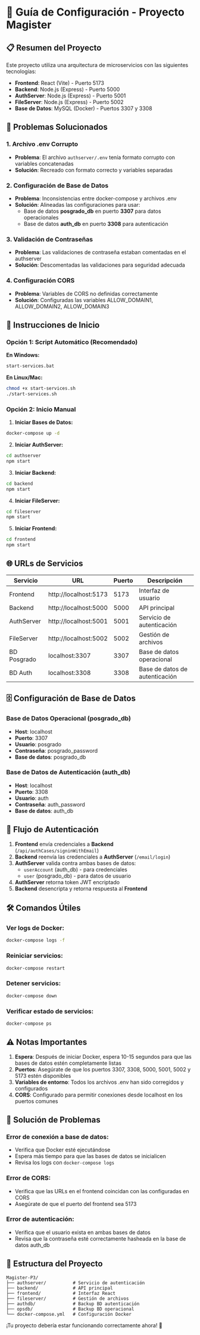 # 🚀 Guía de Configuración - Proyecto Magister

## 📋 Resumen del Proyecto

Este proyecto utiliza una arquitectura de microservicios con las siguientes tecnologías:
- **Frontend**: React (Vite) - Puerto 5173
- **Backend**: Node.js (Express) - Puerto 5000
- **AuthServer**: Node.js (Express) - Puerto 5001
- **FileServer**: Node.js (Express) - Puerto 5002
- **Base de Datos**: MySQL (Docker) - Puertos 3307 y 3308

## 🔧 Problemas Solucionados

### 1. Archivo .env Corrupto
- **Problema**: El archivo `authserver/.env` tenía formato corrupto con variables concatenadas
- **Solución**: Recreado con formato correcto y variables separadas

### 2. Configuración de Base de Datos
- **Problema**: Inconsistencias entre docker-compose y archivos .env
- **Solución**: Alineadas las configuraciones para usar:
  - Base de datos **posgrado_db** en puerto **3307** para datos operacionales
  - Base de datos **auth_db** en puerto **3308** para autenticación

### 3. Validación de Contraseñas
- **Problema**: Las validaciones de contraseña estaban comentadas en el authserver
- **Solución**: Descomentadas las validaciones para seguridad adecuada

### 4. Configuración CORS
- **Problema**: Variables de CORS no definidas correctamente
- **Solución**: Configuradas las variables ALLOW_DOMAIN1, ALLOW_DOMAIN2, ALLOW_DOMAIN3

## 🚀 Instrucciones de Inicio

### Opción 1: Script Automático (Recomendado)

**En Windows:**
```bash
start-services.bat
```

**En Linux/Mac:**
```bash
chmod +x start-services.sh
./start-services.sh
```

### Opción 2: Inicio Manual

1. **Iniciar Bases de Datos:**
```bash
docker-compose up -d
```

2. **Iniciar AuthServer:**
```bash
cd authserver
npm start
```

3. **Iniciar Backend:**
```bash
cd backend
npm start
```

4. **Iniciar FileServer:**
```bash
cd fileserver
npm start
```

5. **Iniciar Frontend:**
```bash
cd frontend
npm start
```

## 🌐 URLs de Servicios

| Servicio | URL | Puerto | Descripción |
|----------|-----|--------|-------------|
| Frontend | http://localhost:5173 | 5173 | Interfaz de usuario |
| Backend | http://localhost:5000 | 5000 | API principal |
| AuthServer | http://localhost:5001 | 5001 | Servicio de autenticación |
| FileServer | http://localhost:5002 | 5002 | Gestión de archivos |
| BD Posgrado | localhost:3307 | 3307 | Base de datos operacional |
| BD Auth | localhost:3308 | 3308 | Base de datos de autenticación |

## 🗄️ Configuración de Base de Datos

### Base de Datos Operacional (posgrado_db)
- **Host**: localhost
- **Puerto**: 3307
- **Usuario**: posgrado
- **Contraseña**: posgrado_password
- **Base de datos**: posgrado_db

### Base de Datos de Autenticación (auth_db)
- **Host**: localhost
- **Puerto**: 3308
- **Usuario**: auth
- **Contraseña**: auth_password
- **Base de datos**: auth_db

## 🔐 Flujo de Autenticación

1. **Frontend** envía credenciales a **Backend** (`/api/authCases/signinWithEmail`)
2. **Backend** reenvía las credenciales a **AuthServer** (`/email/login`)
3. **AuthServer** valida contra ambas bases de datos:
   - `userAccount` (auth_db) - para credenciales
   - `user` (posgrado_db) - para datos de usuario
4. **AuthServer** retorna token JWT encriptado
5. **Backend** desencripta y retorna respuesta al **Frontend**

## 🛠️ Comandos Útiles

### Ver logs de Docker:
```bash
docker-compose logs -f
```

### Reiniciar servicios:
```bash
docker-compose restart
```

### Detener servicios:
```bash
docker-compose down
```

### Verificar estado de servicios:
```bash
docker-compose ps
```

## ⚠️ Notas Importantes

1. **Espera**: Después de iniciar Docker, espera 10-15 segundos para que las bases de datos estén completamente listas
2. **Puertos**: Asegúrate de que los puertos 3307, 3308, 5000, 5001, 5002 y 5173 estén disponibles
3. **Variables de entorno**: Todos los archivos .env han sido corregidos y configurados
4. **CORS**: Configurado para permitir conexiones desde localhost en los puertos comunes

## 🐛 Solución de Problemas

### Error de conexión a base de datos:
- Verifica que Docker esté ejecutándose
- Espera más tiempo para que las bases de datos se inicialicen
- Revisa los logs con `docker-compose logs`

### Error de CORS:
- Verifica que las URLs en el frontend coincidan con las configuradas en CORS
- Asegúrate de que el puerto del frontend sea 5173

### Error de autenticación:
- Verifica que el usuario exista en ambas bases de datos
- Revisa que la contraseña esté correctamente hasheada en la base de datos auth_db

## 📝 Estructura del Proyecto

```
Magister-P3/
├── authserver/          # Servicio de autenticación
├── backend/             # API principal
├── frontend/            # Interfaz React
├── fileserver/          # Gestión de archivos
├── authdb/              # Backup BD autenticación
├── opsdb/               # Backup BD operacional
└── docker-compose.yml   # Configuración Docker
```

¡Tu proyecto debería estar funcionando correctamente ahora! 🎉










